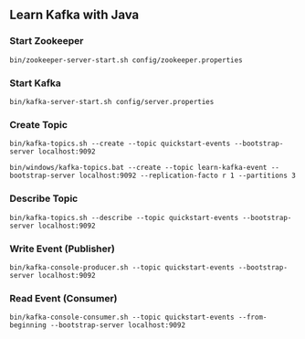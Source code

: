 ## Learn Kafka with Java

### Start Zookeeper
`bin/zookeeper-server-start.sh config/zookeeper.properties`

### Start Kafka
`bin/kafka-server-start.sh config/server.properties`

### Create Topic
`bin/kafka-topics.sh --create --topic quickstart-events --bootstrap-server localhost:9092`

`bin/windows/kafka-topics.bat --create --topic learn-kafka-event --bootstrap-server localhost:9092 --replication-facto
r 1 --partitions 3`

### Describe Topic
`bin/kafka-topics.sh --describe --topic quickstart-events --bootstrap-server localhost:9092`

### Write Event (Publisher)
`bin/kafka-console-producer.sh --topic quickstart-events --bootstrap-server localhost:9092`

### Read Event (Consumer)
`bin/kafka-console-consumer.sh --topic quickstart-events --from-beginning --bootstrap-server localhost:9092`